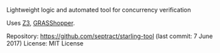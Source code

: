 Lightweight logic and automated tool for concurrency verification

Uses [Z3](Solvers/SMT/Z3.md), [GRASShopper](GRASShopper.md).

Repository: https://github.com/septract/starling-tool (last commit: 7 June 2017)
License: MIT License
